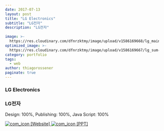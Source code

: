```yaml
---
date: 2017-07-13
layout: post
title: "LG Electronics"
subtitle: "LG전자"
description: "LG전자"
  
image: >-
  https://res.cloudinary.com/dfnrzktmy/image/upload/v1586169668/lg_main-768x719_gyx8vk.jpg
optimized_image: >-
  https://res.cloudinary.com/dfnrzktmy/image/upload/v1586169667/lg_sum-400x260_rri7lf.png
category: portfolio
tags:
  - web
author: thiagorossener
paginate: true
---
```

### LG Electronics

### LG전자

Design: 100%, Publishing: 100%, Java Script: 100%

<a href="http://hwalan0411.dothome.co.kr/portfolio-item/baro/" target="_blank">
<img src="https://res.cloudinary.com/dfnrzktmy/image/upload/v1586177444/com_icon-150x129_r9kppl.png" alt="com_icon" class="site_icon">
[Website]
</a>

<a href="https://res.cloudinary.com/dfnrzktmy/image/upload/v1586592123/portfolio_ppt_yt5yit.pdf" target="_blank">
<img src="https://res.cloudinary.com/dfnrzktmy/image/upload/v1586590984/doc_icon_d87alb.png" alt="com_icon" class="ppt_icon">
[PPT]
</a>